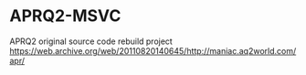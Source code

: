 # APRQ2-MSVC
APRQ2 original source code rebuild project
https://web.archive.org/web/20110820140645/http://maniac.aq2world.com/apr/
